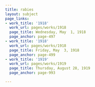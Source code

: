 ```yaml
---
title: rabies
layout: subject
page_links:
- work_title: '1918'
  work_url: pages/works/1918
  page_title: Wednesday, May  1, 1918
  page_anchor: page-497
- work_title: '1918'
  work_url: pages/works/1918
  page_title: Friday, May  3, 1918
  page_anchor: page-499
- work_title: '1919'
  work_url: pages/works/1919
  page_title: Thursday, August 28, 1919
  page_anchor: page-993

---
```

